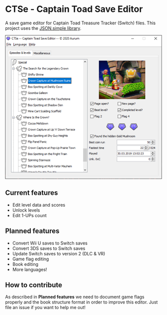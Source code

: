 # CTSe - Captain Toad Save Editor
A save game editor for Captain Toad Treasure Tracker (Switch) files. This project uses the [JSON.simple library](https://code.google.com/archive/p/json-simple/).

![Screenshot](screenshot.png)

## Current features
- Edit level data and scores
- Unlock levels
- Edit 1-UPs count

## Planned features
- Convert Wii U saves to Switch saves
- Convert 3DS saves to Switch saves
- Update Switch saves to version 2 (DLC & VR)
- Game flag editing
- Book editing
- More languages!

## How to contribute
As described in **Planned features** we need to document game flags properly and the book structure format in order to improve this editor. Just file an issue if you want to help me out!
